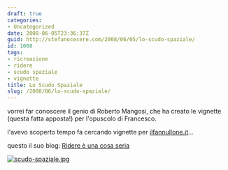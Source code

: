 ```yaml
---
draft: true
categories:
- Uncategorized
date: 2008-06-05T23:36:37Z
guid: http://stefanocecere.com/2008/06/05/lo-scudo-spaziale/
id: 1008
tags:
- ricreazione
- ridere
- scudo spaziale
- vignette
title: Lo Scudo Spaziale
slug: /2008/06/lo-scudo-spaziale/
---
```


vorrei far conoscere il genio di Roberto Mangosi, che ha creato le vignette (questa fatta apposta!) per l'opuscolo di Francesco.
  
l'avevo scoperto tempo fa cercando vignette per [ilfannullone.it](http://www.ilfannullone.it)…

questo il suo blog: [Ridere è una cosa seria](http://enteroclisma.blogspot.com)

<a href='http://enteroclisma.blogspot.com/' target="_blank"><img src='http://stefanocecere.com/wp-content/uploads/sites/3/2008/06/scudo-spaziale.jpg' alt='scudo-spaziale.jpg' /></a>